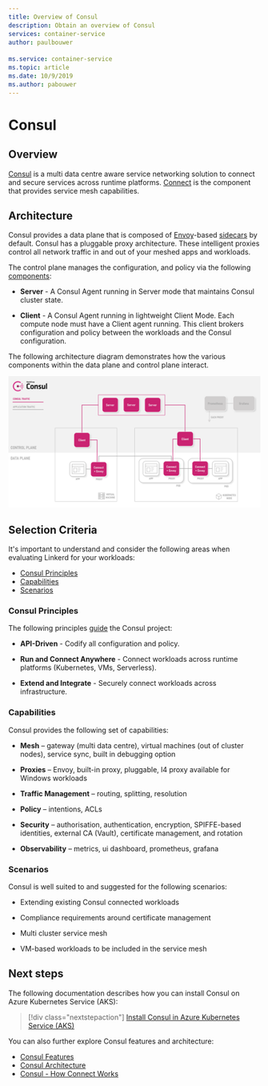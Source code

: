 ```yaml
---
title: Overview of Consul
description: Obtain an overview of Consul
services: container-service
author: paulbouwer

ms.service: container-service
ms.topic: article
ms.date: 10/9/2019
ms.author: pabouwer
---
```


# Consul

## Overview

[Consul][consul] is a multi data centre aware service networking solution to connect and secure services across runtime platforms. [Connect][consul-features] is the component that provides service mesh capabilities.

## Architecture

Consul provides a data plane that is composed of [Envoy][envoy-proxy]-based [sidecars][consul-sidecar] by default. Consul has a pluggable proxy architecture. These intelligent proxies control all network traffic in and out of your meshed apps and workloads.

The control plane manages the configuration, and policy via the following [components][consul-architecture]:

- **Server** - A Consul Agent running in Server mode that maintains Consul cluster state.

- **Client** - A Consul Agent running in lightweight Client Mode. Each compute node must have a Client agent running. This client brokers configuration and policy between the workloads and the Consul configuration. 

The following architecture diagram demonstrates how the various components within the data plane and control plane interact.

![Overview of Consul components and architecture.](media/servicemesh/consul/about-architecture.png)


## Selection Criteria

It's important to understand and consider the following areas when evaluating Linkerd for your workloads:

- [Consul Principles](#consul-principles)
- [Capabilities](#capabilities)
- [Scenarios](#scenarios)


### Consul Principles

The following principles [guide][consul-principles] the Consul project:

- **API-Driven** - Codify all configuration and policy.

- **Run and Connect Anywhere** - Connect workloads across runtime platforms (Kubernetes, VMs, Serverless).

- **Extend and Integrate** - Securely connect workloads across infrastructure.


### Capabilities

Consul provides the following set of capabilities:

- **Mesh** – gateway (multi data centre), virtual machines (out of cluster nodes), service sync, built in debugging option

- **Proxies** – Envoy, built-in proxy, pluggable, l4 proxy available for Windows workloads

- **Traffic Management** – routing, splitting, resolution

- **Policy** – intentions, ACLs

- **Security** – authorisation, authentication, encryption, SPIFFE-based identities, external CA (Vault), certificate management, and rotation

- **Observability** – metrics, ui dashboard, prometheus, grafana


### Scenarios

Consul is well suited to and suggested for the following scenarios:

- Extending existing Consul connected workloads

- Compliance requirements around certificate management

- Multi cluster service mesh

- VM-based workloads to be included in the service mesh



## Next steps

The following documentation describes how you can install Consul on Azure Kubernetes Service (AKS):

> [!div class="nextstepaction"]
> [Install Consul in Azure Kubernetes Service (AKS)][consul-install]

You can also further explore Consul features and architecture:

- [Consul Features][consul-features]
- [Consul Architecture][consul-architecture]
- [Consul - How Connect Works][consul-how-connect-works]

<!-- LINKS - external -->
[consul]: https://www.consul.io/mesh.html
[consul-features]: https://www.consul.io/docs/connect/index.html
[consul-architecture]: https://www.consul.io/docs/internals/architecture.html
[consul-sidecar]: https://www.consul.io/docs/connect/proxies.html
[consul-how-connect-works]: https://www.consul.io/docs/connect/connect-internals.html
[consul-principles]: https://www.consul.io/

[envoy-proxy]: https://www.envoyproxy.io/
[grafana]: https://grafana.com/
[prometheus]: https://prometheus.io/

<!-- LINKS - internal -->
[consul-install]: ./servicemesh-consul-install.md